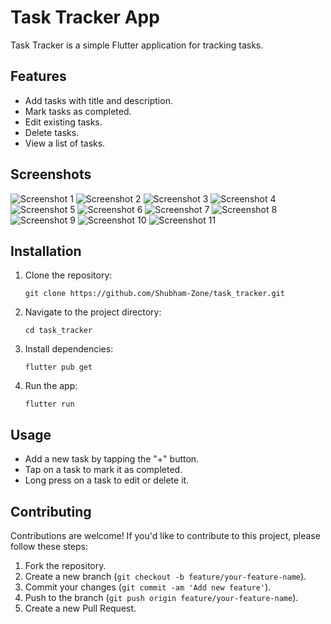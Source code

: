 # Task Tracker App

Task Tracker is a simple Flutter application for tracking tasks.

## Features

- Add tasks with title and description.
- Mark tasks as completed.
- Edit existing tasks.
- Delete tasks.
- View a list of tasks.

## Screenshots

![Screenshot 1](assets/Images/ss1)
![Screenshot 2](assets/Images/ss2)
![Screenshot 3](assets/Images/ss3)
![Screenshot 4](assets/Images/ss4)
![Screenshot 5](assets/Images/ss5)
![Screenshot 6](assets/Images/ss6)
![Screenshot 7](assets/Images/ss7)
![Screenshot 8](assets/Images/ss8)
![Screenshot 9](assets/Images/ss9)
![Screenshot 10](assets/Images/ss10)
![Screenshot 11](assets/ss11)

## Installation

1. Clone the repository:
   ```
   git clone https://github.com/Shubham-Zone/task_tracker.git
   ```

2. Navigate to the project directory:
   ```
   cd task_tracker
   ```

3. Install dependencies:
   ```
   flutter pub get
   ```

4. Run the app:
   ```
   flutter run
   ```

## Usage

- Add a new task by tapping the "+" button.
- Tap on a task to mark it as completed.
- Long press on a task to edit or delete it.

## Contributing

Contributions are welcome! If you'd like to contribute to this project, please follow these steps:

1. Fork the repository.
2. Create a new branch (`git checkout -b feature/your-feature-name`).
3. Commit your changes (`git commit -am 'Add new feature'`).
4. Push to the branch (`git push origin feature/your-feature-name`).
5. Create a new Pull Request.
